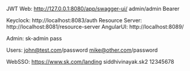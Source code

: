 JWT Web: http://127.0.0.1:8080/app/swagger-ui/
admin/admin
Bearer <generated token>

Keyclock: http://localhost:8083/auth
Resource Server: http://localhost:8081/resource-server
AngularUI: http://localhost:8089/

Admin:
sk-admin
pass

Users:
john@test.com/password
mike@other.com/password

WebSSO: https://www.sk.com/landing
siddhivinayak.sk2
12345678




